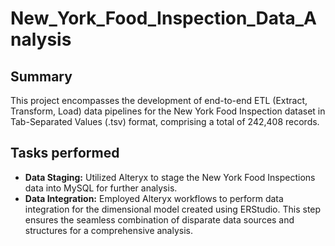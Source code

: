 # New_York_Food_Inspection_Data_Analysis

## Summary
This project encompasses the development of end-to-end ETL (Extract, Transform, Load) data pipelines for the New York Food Inspection dataset in Tab-Separated Values (.tsv) format, comprising a total of 242,408 records. 

## Tasks performed
- **Data Staging:** Utilized Alteryx to stage the New York Food Inspections data into MySQL for further analysis.
- **Data Integration:** Employed Alteryx workflows to perform data integration for the dimensional model created using ERStudio. This step ensures the seamless combination of disparate data sources and structures for a comprehensive analysis.
